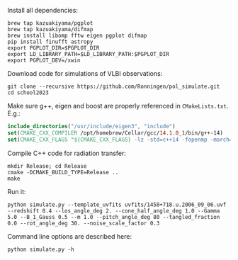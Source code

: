 Install all dependencies:
```shell
brew tap kazuakiyama/pgplot
brew tap kazuakiyama/difmap
brew install libomp fftw eigen pgplot difmap
pip install finufft astropy
export PGPLOT_DIR=$PGPLOT_DIR
export LD_LIBRARY_PATH=$LD_LIBRARY_PATH:$PGPLOT_DIR
export PGPLOT_DEV=/xwin
```

Download code for simulations of VLBI observations:
```shell
git clone --recursive https://github.com/Ronningen/pol_simulate.git
cd school2023
```

Make sure g++, eigen and boost are properly referenced in ``CMakeLists.txt``. E.g.:
```cmake
include_directories("/usr/include/eigen3", "include")
set(CMAKE_CXX_COMPILER /opt/homebrew/Cellar/gcc/14.1.0_1/bin/g++-14)
set(CMAKE_CXX_FLAGS "${CMAKE_CXX_FLAGS} -lz -std=c++14 -fopenmp -march=native -DNDEBUG -O2 -fext-numeric-literals -I/opt/homebrew/Cellar/boost/1.85.0/include")
```

Compile C++ code for radiation transfer:
```shell
mkdir Release; cd Release
cmake -DCMAKE_BUILD_TYPE=Release ..
make
```


Run it:
```shell
python simulate.py --template_uvfits uvfits/1458+718.u.2006_09_06.uvf --redshift 0.4 --los_angle_deg 2. --cone_half_angle_deg 1.0 --Gamma 5.0 --B_1_Gauss 0.5 --m 1.0 --pitch_angle_deg 80 --tangled_fraction 0.0 --rot_angle_deg 30. --noise_scale_factor 0.3
```

Command line options are described here:
```shell
python simulate.py -h
```
